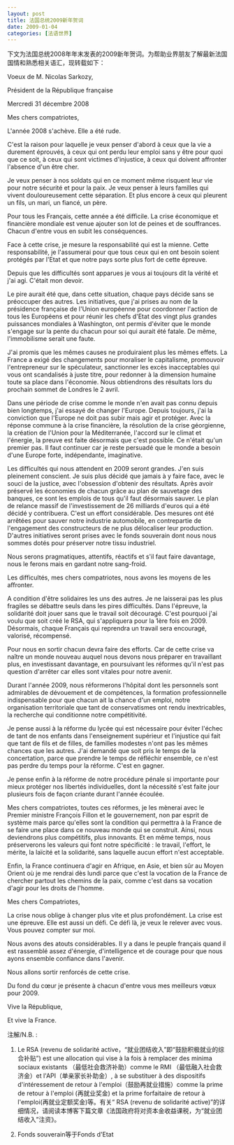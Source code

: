 ```yaml
---
layout: post
title: 法国总统2009新年贺词
date: 2009-01-04
categories: [法语世界]  
---
```


下文为法国总统2008年年末发表的2009新年贺词。为帮助业界朋友了解最新法国国情和熟悉相关语汇，现转载如下：

Voeux de M. Nicolas Sarkozy,

Président de la République française

Mercredi 31 décembre 2008



Mes chers compatriotes,



L'année 2008 s'achève. Elle a été rude.

C'est la raison pour laquelle je veux penser d'abord à ceux que la vie a durement éprouvés, à ceux qui ont perdu leur emploi sans y être pour quoi que ce soit, à ceux qui sont victimes d'injustice, à ceux qui doivent affronter l'absence d'un être cher.

Je veux penser à nos soldats qui en ce moment même risquent leur vie pour notre sécurité et pour la paix. Je veux penser à leurs familles qui vivent douloureusement cette séparation. Et plus encore à ceux qui pleurent un fils, un mari, un fiancé, un père.

Pour tous les Français, cette année a été difficile. La crise économique et financière mondiale est venue ajouter son lot de peines et de souffrances. Chacun d'entre vous en subit les conséquences.

Face à cette crise, je mesure la responsabilité qui est la mienne. Cette responsabilité, je l'assumerai pour que tous ceux qui en ont besoin soient protégés par l'Etat et que notre pays sorte plus fort de cette épreuve.

Depuis que les difficultés sont apparues je vous ai toujours dit la vérité et j'ai agi. C'était mon devoir.

Le pire aurait été que, dans cette situation, chaque pays décide sans se préoccuper des autres. Les initiatives, que j'ai prises au nom de la présidence française de l'Union européenne pour coordonner l'action de tous les Européens et pour réunir les chefs d'Etat des vingt plus grandes puissances mondiales à Washington, ont permis d'éviter que le monde s'engage sur la pente du chacun pour soi qui aurait été fatale. De même, l'immobilisme serait une faute.

J'ai promis que les mêmes causes ne produiraient plus les mêmes effets. La France a exigé des changements pour moraliser le capitalisme, promouvoir l'entrepreneur sur le spéculateur, sanctionner les excès inacceptables qui vous ont scandalisés à juste titre, pour redonner à la dimension humaine toute sa place dans l'économie. Nous obtiendrons des résultats lors du prochain sommet de Londres le 2 avril.

Dans une période de crise comme le monde n'en avait pas connu depuis bien longtemps, j'ai essayé de changer l'Europe. Depuis toujours, j'ai la conviction que l'Europe ne doit pas subir mais agir et protéger. Avec la réponse commune à la crise financière, la résolution de la crise géorgienne, la création de l'Union pour la Méditerranée, l'accord sur le climat et l'énergie, la preuve est faite désormais que c'est possible. Ce n'était qu'un premier pas. Il faut continuer car je reste persuadé que le monde a besoin d'une Europe forte, indépendante, imaginative.

Les difficultés qui nous attendent en 2009 seront grandes. J'en suis pleinement conscient. Je suis plus décidé que jamais à y faire face, avec le souci de la justice, avec l'obsession d'obtenir des résultats. Après avoir préservé les économies de chacun grâce au plan de sauvetage des banques, ce sont les emplois de tous qu'il faut désormais sauver. Le plan de relance massif de l'investissement de 26 milliards d'euros qui a été décidé y contribuera. C'est un effort considérable. Des mesures ont été arrêtées pour sauver notre industrie automobile, en contrepartie de l'engagement des constructeurs de ne plus délocaliser leur production. D'autres initiatives seront prises avec le fonds souverain dont nous nous sommes dotés pour préserver notre tissu industriel.

Nous serons pragmatiques, attentifs, réactifs et s'il faut faire davantage, nous le ferons mais en gardant notre sang-froid.

Les difficultés, mes chers compatriotes, nous avons les moyens de les affronter.

A condition d'être solidaires les uns des autres. Je ne laisserai pas les plus fragiles se débattre seuls dans les pires difficultés. Dans l'épreuve, la solidarité doit jouer sans que le travail soit découragé. C'est pourquoi j'ai voulu que soit créé le RSA, qui s'appliquera pour la 1ère fois en 2009. Désormais, chaque Français qui reprendra un travail sera encouragé, valorisé, récompensé.

Pour nous en sortir chacun devra faire des efforts. Car de cette crise va naître un monde nouveau auquel nous devons nous préparer en travaillant plus, en investissant davantage, en poursuivant les réformes qu'il n'est pas question d'arrêter car elles sont vitales pour notre avenir.

Durant l'année 2009, nous réformerons l'hôpital dont les personnels sont admirables de dévouement et de compétences, la formation professionnelle indispensable pour que chacun ait la chance d'un emploi, notre organisation territoriale que tant de conservatismes ont rendu inextricables, la recherche qui conditionne notre compétitivité.

Je pense aussi à la réforme du lycée qui est nécessaire pour éviter l'échec de tant de nos enfants dans l'enseignement supérieur et l'injustice qui fait que tant de fils et de filles, de familles modestes n'ont pas les mêmes chances que les autres. J'ai demandé que soit pris le temps de la concertation, parce que prendre le temps de réfléchir ensemble, ce n'est pas perdre du temps pour la réforme. C'est en gagner.

Je pense enfin à la réforme de notre procédure pénale si importante pour mieux protéger nos libertés individuelles, dont la nécessité s'est faite jour plusieurs fois de façon criante durant l'année écoulée.

Mes chers compatriotes, toutes ces réformes, je les mènerai avec le Premier ministre François Fillon et le gouvernement, non par esprit de système mais parce qu'elles sont la condition qui permettra à la France de se faire une place dans ce nouveau monde qui se construit. Ainsi, nous deviendrons plus compétitifs, plus innovants. Et en même temps, nous préserverons les valeurs qui font notre spécificité : le travail, l'effort, le mérite, la laïcité et la solidarité, sans laquelle aucun effort n'est acceptable.

Enfin, la France continuera d'agir en Afrique, en Asie, et bien sûr au Moyen Orient où je me rendrai dès lundi parce que c'est la vocation de la France de chercher partout les chemins de la paix, comme c'est dans sa vocation d'agir pour les droits de l'homme.

Mes chers Compatriotes,

La crise nous oblige à changer plus vite et plus profondément. La crise est une épreuve. Elle est aussi un défi. Ce défi là, je veux le relever avec vous. Vous pouvez compter sur moi.

Nous avons des atouts considérables. Il y a dans le peuple français quand il est rassemblé assez d'énergie, d'intelligence et de courage pour que nous ayons ensemble confiance dans l'avenir.

Nous allons sortir renforcés de cette crise.

Du fond du cœur je présente à chacun d'entre vous mes meilleurs vœux pour 2009.

Vive la République,

Et vive la France.

注解/N.B. :

1. Le RSA (revenu de solidarité active，“就业团结收入”即“鼓励积极就业的综合补贴”) est une allocation qui vise à la fois à remplacer des minima sociaux existants （最低社会救济补助）comme le RMI （最低融入社会救济金）et l'API（单亲家长补助金）, à se substituer à des dispositifs d'intéressement de retour à l'emploi（鼓励再就业措施）comme la prime de retour à l'emploi (再就业奖金) et la prime forfaitaire de retour à l'emploi(再就业定额奖金)等。有关“ RSA (revenu de solidarité active)”的详细情况，请阅读本博客下篇文章《法国政府将对资本金收益课税，为“就业团结收入”注资》。

2. Fonds souverain等于Fonds d'Etat
